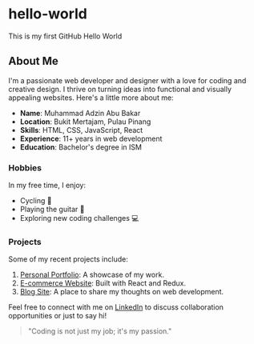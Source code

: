 # hello-world
This is my first GitHub Hello World
## About Me

I'm a passionate web developer and designer with a love for coding and creative design. I thrive on turning ideas into functional and visually appealing websites. Here's a little more about me:

- **Name**: Muhammad Adzin Abu Bakar
- **Location**: Bukit Mertajam, Pulau Pinang
- **Skills**: HTML, CSS, JavaScript, React
- **Experience**: 11+ years in web development
- **Education**: Bachelor's degree in ISM

### Hobbies

In my free time, I enjoy:
- Cycling 🚴
- Playing the guitar 🎸
- Exploring new coding challenges 💻

### Projects

Some of my recent projects include:

1. [Personal Portfolio](https://www.tukangwebsite.com): A showcase of my work.
2. [E-commerce Website](https://www.tukangwebsite.com/ecommerce-premium): Built with React and Redux.
3. [Blog Site](https://www.tukangwebsite.com/blog): A place to share my thoughts on web development.

Feel free to connect with me on [LinkedIn](https://www.linkedin.com/in/adzin) to discuss collaboration opportunities or just to say hi!

> "Coding is not just my job; it's my passion."
